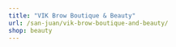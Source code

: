 ```yaml
---
title: "VIK Brow Boutique & Beauty"
url: /san-juan/vik-brow-boutique-and-beauty/
shop: beauty
---
```

